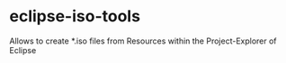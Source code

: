 # eclipse-iso-tools
Allows to create *.iso files from Resources within the Project-Explorer of Eclipse
